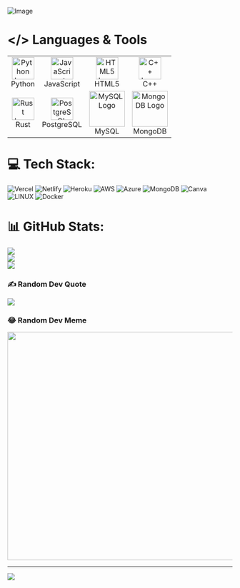 <!-- Image -->
![Image](https://telegra.ph/file/40a5a4a0cf98d2731437e.jpg)
<!-- Logos in a table -->
# </> Languages & Tools
<table>
  <tr>
    <td align="center">
      <img src="https://upload.wikimedia.org/wikipedia/commons/c/c3/Python-logo-notext.svg" alt="Python Logo" height="50">
      <br>Python
    </td>
    <td align="center">
      <img src="https://upload.wikimedia.org/wikipedia/commons/9/99/Unofficial_JavaScript_logo_2.svg" alt="JavaScript Logo" height="50">
      <br>JavaScript
    </td>
    <td align="center">
      <img src="https://upload.wikimedia.org/wikipedia/commons/6/61/HTML5_logo_and_wordmark.svg" alt="HTML5 Logo" height="50">
      <br>HTML5
    </td>
    <td align="center">
      <img src="https://upload.wikimedia.org/wikipedia/commons/1/18/ISO_C%2B%2B_Logo.svg" alt="C++ Logo" height="50">
      <br>C++
    </td>
  </tr>
  <tr>
    <td align="center">
      <img src="https://upload.wikimedia.org/wikipedia/commons/d/d5/Rust_programming_language_black_logo.svg" alt="Rust Logo" height="50">
      <br>Rust
    </td>
    <td align="center">
      <img src="https://upload.wikimedia.org/wikipedia/commons/2/29/Postgresql_elephant.svg" alt="PostgreSQL Logo" height="50">
      <br>PostgreSQL
    </td>
    <td align="center">
      <img src="https://cdn.iconscout.com/icon/free/png-512/mysql-19-1174939.png" alt="MySQL Logo" height="80">
      <br>MySQL
    </td>
    <td align="center">
      <img src="https://cdn.iconscout.com/icon/free/png-512/mongodb-226029.png" alt="MongoDB Logo" height="80">
      <br>MongoDB
    </td>
  </tr>
</table>

# 💻 Tech Stack:
![Vercel](https://img.shields.io/badge/vercel-%23000000.svg?style=plastic&logo=vercel&logoColor=white) ![Netlify](https://img.shields.io/badge/netlify-%23000000.svg?style=plastic&logo=netlify&logoColor=#00C7B7) ![Heroku](https://img.shields.io/badge/heroku-%23430098.svg?style=plastic&logo=heroku&logoColor=white) ![AWS](https://img.shields.io/badge/AWS-%23FF9900.svg?style=plastic&logo=amazon-aws&logoColor=white) ![Azure](https://img.shields.io/badge/azure-%230072C6.svg?style=plastic&logo=azure-devops&logoColor=white) ![MongoDB](https://img.shields.io/badge/MongoDB-%234ea94b.svg?style=plastic&logo=mongodb&logoColor=white) ![Canva](https://img.shields.io/badge/Canva-%2300C4CC.svg?style=plastic&logo=Canva&logoColor=white) ![LINUX](https://img.shields.io/badge/Linux-FCC624?style=plastic&logo=linux&logoColor=black) ![Docker](https://img.shields.io/badge/docker-%230db7ed.svg?style=plastic&logo=docker&logoColor=white)
# 📊 GitHub Stats:
![](https://github-readme-stats.vercel.app/api?username=Ishu-Hinata&theme=blue-green&hide_border=false&include_all_commits=true&count_private=true)<br/>
![](https://github-readme-streak-stats.herokuapp.com/?user=Ishu-Hinata&theme=blue-green&hide_border=false)<br/>
![](https://github-readme-stats.vercel.app/api/top-langs/?username=Ishu-Hinata&theme=blue-green&hide_border=false&include_all_commits=true&count_private=true&layout=compact)

### ✍️ Random Dev Quote
![](https://quotes-github-readme.vercel.app/api?type=horizontal&theme=dark)

### 😂 Random Dev Meme
<img src="https://rm.up.railway.app/" width="512px"/>

---
[![](https://visitcount.itsvg.in/api?id=Ishu-Hinata&icon=5&color=1)](https://visitcount.itsvg.in)

<!-- Proudly created with GPRM ( https://gprm.itsvg.in ) -->
